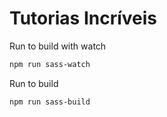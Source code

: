 # Tutorias Incríveis

Run to build with watch
```bash
npm run sass-watch
```

Run to build
```bash
npm run sass-build
```
